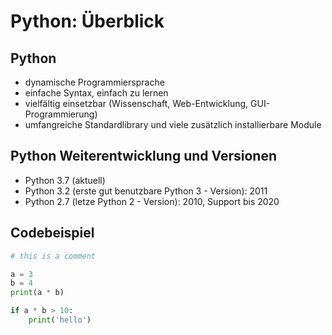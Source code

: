 # Python: Überblick

## Python

- dynamische Programmiersprache
- einfache Syntax, einfach zu lernen
- vielfältig einsetzbar (Wissenschaft, Web-Entwicklung, GUI-Programmierung)
- umfangreiche Standardlibrary und viele zusätzlich installierbare Module

## Python Weiterentwicklung und Versionen

- Python 3.7 (aktuell)
- Python 3.2 (erste gut benutzbare Python 3 - Version): 2011
- Python 2.7 (letze Python 2 - Version): 2010, Support bis 2020

## Codebeispiel

```py
# this is a comment

a = 3
b = 4
print(a * b)

if a * b > 10:
    print('hello')
```
